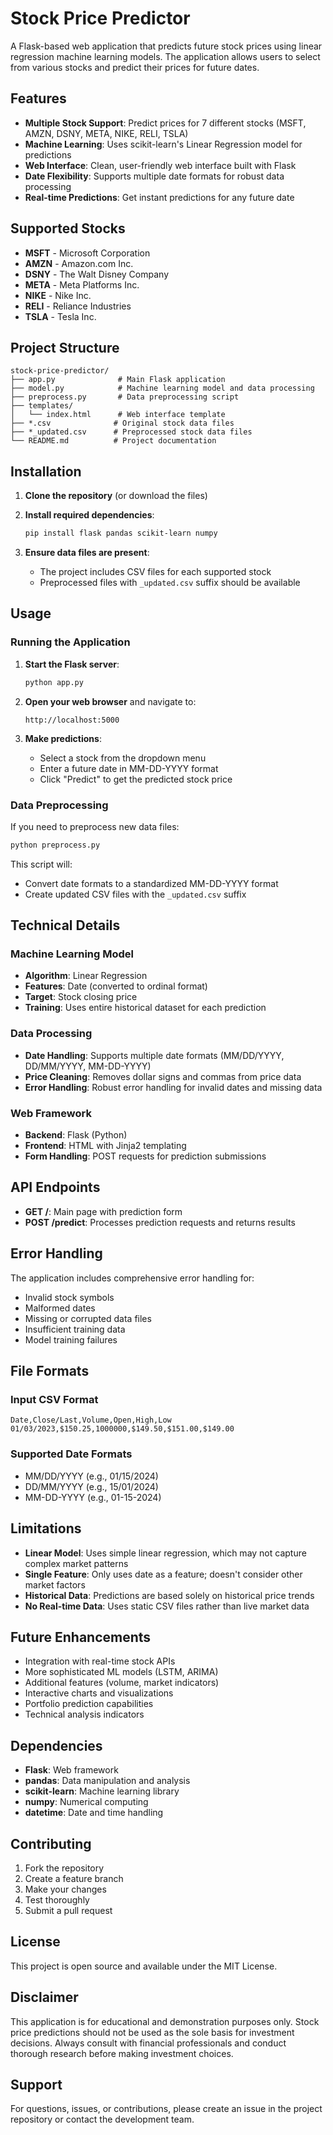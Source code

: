 # Stock Price Predictor

A Flask-based web application that predicts future stock prices using linear regression machine learning models. The application allows users to select from various stocks and predict their prices for future dates.

## Features

- **Multiple Stock Support**: Predict prices for 7 different stocks (MSFT, AMZN, DSNY, META, NIKE, RELI, TSLA)
- **Machine Learning**: Uses scikit-learn's Linear Regression model for predictions
- **Web Interface**: Clean, user-friendly web interface built with Flask
- **Date Flexibility**: Supports multiple date formats for robust data processing
- **Real-time Predictions**: Get instant predictions for any future date

## Supported Stocks

- **MSFT** - Microsoft Corporation
- **AMZN** - Amazon.com Inc.
- **DSNY** - The Walt Disney Company
- **META** - Meta Platforms Inc.
- **NIKE** - Nike Inc.
- **RELI** - Reliance Industries
- **TSLA** - Tesla Inc.

## Project Structure

```
stock-price-predictor/
├── app.py              # Main Flask application
├── model.py            # Machine learning model and data processing
├── preprocess.py       # Data preprocessing script
├── templates/
│   └── index.html      # Web interface template
├── *.csv              # Original stock data files
├── *_updated.csv      # Preprocessed stock data files
└── README.md          # Project documentation
```

## Installation

1. **Clone the repository** (or download the files)

2. **Install required dependencies**:
   ```bash
   pip install flask pandas scikit-learn numpy
   ```

3. **Ensure data files are present**:
   - The project includes CSV files for each supported stock
   - Preprocessed files with `_updated.csv` suffix should be available

## Usage

### Running the Application

1. **Start the Flask server**:
   ```bash
   python app.py
   ```

2. **Open your web browser** and navigate to:
   ```
   http://localhost:5000
   ```

3. **Make predictions**:
   - Select a stock from the dropdown menu
   - Enter a future date in MM-DD-YYYY format
   - Click "Predict" to get the predicted stock price

### Data Preprocessing

If you need to preprocess new data files:

```bash
python preprocess.py
```

This script will:
- Convert date formats to a standardized MM-DD-YYYY format
- Create updated CSV files with the `_updated.csv` suffix

## Technical Details

### Machine Learning Model

- **Algorithm**: Linear Regression
- **Features**: Date (converted to ordinal format)
- **Target**: Stock closing price
- **Training**: Uses entire historical dataset for each prediction

### Data Processing

- **Date Handling**: Supports multiple date formats (MM/DD/YYYY, DD/MM/YYYY, MM-DD-YYYY)
- **Price Cleaning**: Removes dollar signs and commas from price data
- **Error Handling**: Robust error handling for invalid dates and missing data

### Web Framework

- **Backend**: Flask (Python)
- **Frontend**: HTML with Jinja2 templating
- **Form Handling**: POST requests for prediction submissions

## API Endpoints

- **GET /**: Main page with prediction form
- **POST /predict**: Processes prediction requests and returns results

## Error Handling

The application includes comprehensive error handling for:
- Invalid stock symbols
- Malformed dates
- Missing or corrupted data files
- Insufficient training data
- Model training failures

## File Formats

### Input CSV Format
```csv
Date,Close/Last,Volume,Open,High,Low
01/03/2023,$150.25,1000000,$149.50,$151.00,$149.00
```

### Supported Date Formats
- MM/DD/YYYY (e.g., 01/15/2024)
- DD/MM/YYYY (e.g., 15/01/2024)
- MM-DD-YYYY (e.g., 01-15-2024)

## Limitations

- **Linear Model**: Uses simple linear regression, which may not capture complex market patterns
- **Single Feature**: Only uses date as a feature; doesn't consider other market factors
- **Historical Data**: Predictions are based solely on historical price trends
- **No Real-time Data**: Uses static CSV files rather than live market data

## Future Enhancements

- Integration with real-time stock APIs
- More sophisticated ML models (LSTM, ARIMA)
- Additional features (volume, market indicators)
- Interactive charts and visualizations
- Portfolio prediction capabilities
- Technical analysis indicators

## Dependencies

- **Flask**: Web framework
- **pandas**: Data manipulation and analysis
- **scikit-learn**: Machine learning library
- **numpy**: Numerical computing
- **datetime**: Date and time handling

## Contributing

1. Fork the repository
2. Create a feature branch
3. Make your changes
4. Test thoroughly
5. Submit a pull request

## License

This project is open source and available under the MIT License.

## Disclaimer

This application is for educational and demonstration purposes only. Stock price predictions should not be used as the sole basis for investment decisions. Always consult with financial professionals and conduct thorough research before making investment choices.

## Support

For questions, issues, or contributions, please create an issue in the project repository or contact the development team.